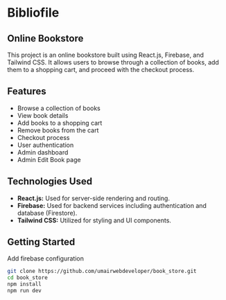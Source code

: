 # Bibliofile
## Online Bookstore

This project is an online bookstore built using React.js, Firebase, and Tailwind CSS. It allows users to browse through a collection of books, add them to a shopping cart, and proceed with the checkout process.

## Features

- Browse a collection of books
- View book details
- Add books to a shopping cart
- Remove books from the cart
- Checkout process
- User authentication
- Admin dashboard
- Admin Edit Book page

## Technologies Used

- **React.js:** Used for server-side rendering and routing.
- **Firebase:** Used for backend services including authentication and database (Firestore).
- **Tailwind CSS:** Utilized for styling and UI components.

## Getting Started
Add firebase configuration
```bash
git clone https://github.com/umairwebdeveloper/book_store.git
cd book_store
npm install
npm run dev
```

